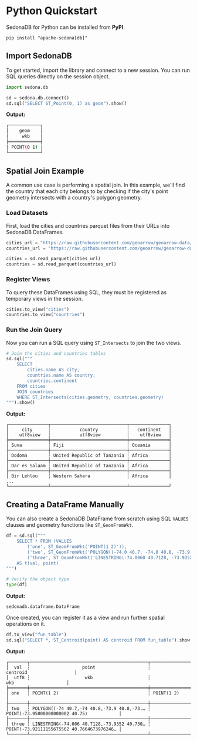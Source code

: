 <!---
  Licensed to the Apache Software Foundation (ASF) under one
  or more contributor license agreements.  See the NOTICE file
  distributed with this work for additional information
  regarding copyright ownership.  The ASF licenses this file
  to you under the Apache License, Version 2.0 (the
  "License"); you may not use this file except in compliance
  with the License.  You may obtain a copy of the License at

    http://www.apache.org/licenses/LICENSE-2.0

  Unless required by applicable law or agreed to in writing,
  software distributed under the License is distributed on an
  "AS IS" BASIS, WITHOUT WARRANTIES OR CONDITIONS OF ANY
  KIND, either express or implied.  See the License for the
  specific language governing permissions and limitations
  under the License.
-->

# Python Quickstart

SedonaDB for Python can be installed from **PyPI**:

```shell
pip install "apache-sedona[db]"
```

## Import SedonaDB

To get started, import the library and connect to a new session. You can run SQL queries directly on the session object.

```python
import sedona.db

sd = sedona.db.connect()
sd.sql("SELECT ST_Point(0, 1) as geom").show()
```

**Output:**

```sh
┌────────────┐
│    geom    │
│     wkb    │
╞════════════╡
│ POINT(0 1) │
└────────────┘
```

## Spatial Join Example

A common use case is performing a spatial join.
In this example, we'll find the country that each city belongs to by checking if the city's point geometry intersects with a country's polygon geometry.

### Load Datasets

First, load the cities and countries parquet files from their URLs into SedonaDB DataFrames.

```python
cities_url = "https://raw.githubusercontent.com/geoarrow/geoarrow-data/v0.2.0/natural-earth/files/natural-earth_cities_geo.parquet"
countries_url = "https://raw.githubusercontent.com/geoarrow/geoarrow-data/v0.2.0/natural-earth/files/natural-earth_countries_geo.parquet"

cities = sd.read_parquet(cities_url)
countries = sd.read_parquet(countries_url)
```

### Register Views

To query these DataFrames using SQL, they must be registered as temporary views in the session.

```python
cities.to_view("cities")
countries.to_view("countries")
```

### Run the Join Query

Now you can run a SQL query using `ST_Intersects` to join the two views.

```python
# Join the cities and countries tables
sd.sql("""
    SELECT
        cities.name AS city,
        countries.name AS country,
        countries.continent
    FROM cities
    JOIN countries
    WHERE ST_Intersects(cities.geometry, countries.geometry)
""").show()
```

**Output:**

```
┌───────────────┬─────────────────────────────┬───────────────┐
│     city      ┆           country           ┆   continent   │
│    utf8view   ┆           utf8view          ┆    utf8view   │
╞═══════════════╪═════════════════════════════╪═══════════════╡
│ Suva          ┆ Fiji                        ┆ Oceania       │
├───────────────┼─────────────────────────────┼───────────────┤
│ Dodoma        ┆ United Republic of Tanzania ┆ Africa        │
├───────────────┼─────────────────────────────┼───────────────┤
│ Dar es Salaam ┆ United Republic of Tanzania ┆ Africa        │
├───────────────┼─────────────────────────────┼───────────────┤
│ Bir Lehlou    ┆ Western Sahara              ┆ Africa        │
...
└───────────────┴─────────────────────────────┴───────────────┘
```

## Creating a DataFrame Manually

You can also create a SedonaDB DataFrame from scratch using SQL `VALUES` clauses and geometry functions like `ST_GeomFromWkt`.

```python
df = sd.sql("""
    SELECT * FROM (VALUES
        ('one', ST_GeomFromWkt('POINT(1 2)')),
        ('two', ST_GeomFromWkt('POLYGON((-74.0 40.7, -74.0 40.8, -73.9 40.8, -73.9 40.7, -74.0 40.7))')),
        ('three', ST_GeomFromWkt('LINESTRING(-74.0060 40.7128, -73.9352 40.7306, -73.8561 40.8484)')))
    AS t(val, point)
""")

# Verify the object type
type(df)
```

**Output:**

```
sedonadb.dataframe.DataFrame
```

Once created, you can register it as a view and run further spatial operations on it.

```python
df.to_view("fun_table")
sd.sql("SELECT *, ST_Centroid(point) AS centroid FROM fun_table").show()
```

**Output:**

```
┌───────┬─────────────────────────────────────────────┬────────────────────────────────────────────┐
│  val  ┆                    point                    ┆                  centroid                  │
│  utf8 ┆                     wkb                     ┆                     wkb                    │
╞═══════╪═════════════════════════════════════════════╪════════════════════════════════════════════╡
│ one   ┆ POINT(1 2)                                  ┆ POINT(1 2)                                 │
├───────┼─────────────────────────────────────────────┼────────────────────────────────────────────┤
│ two   ┆ POLYGON((-74 40.7,-74 40.8,-73.9 40.8,-73.… ┆ POINT(-73.95000000000002 40.75)            │
├───────┼─────────────────────────────────────────────┼────────────────────────────────────────────┤
│ three ┆ LINESTRING(-74.006 40.7128,-73.9352 40.730… ┆ POINT(-73.92111155675562 40.7664673976246… │
└───────┴─────────────────────────────────────────────┴────────────────────────────────────────────┘
```

